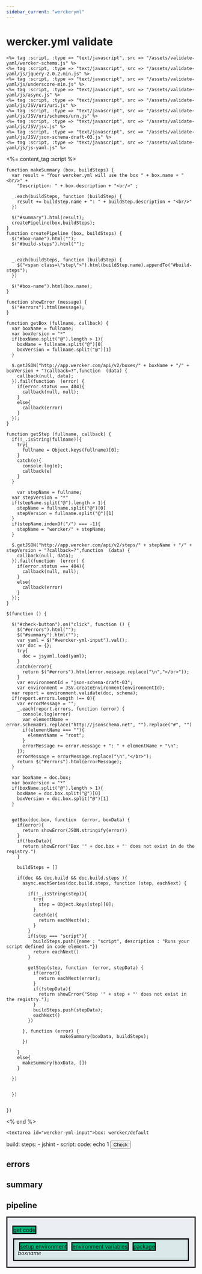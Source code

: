 ```yaml
---
sidebar_current: "werckeryml"
---
```


# wercker.yml validate

    <%= tag :script, :type => "text/javascript", src => "/assets/validate-yaml/wercker-schema.js" %>
    <%= tag :script, :type => "text/javascript", src => "/assets/validate-yaml/js/jquery-2.0.2.min.js" %>
    <%= tag :script, :type => "text/javascript", src => "/assets/validate-yaml/js/underscore-min.js" %>
    <%= tag :script, :type => "text/javascript", src => "/assets/validate-yaml/js/async.js" %>
    <%= tag :script, :type => "text/javascript", src => "/assets/validate-yaml/js/JSV/uri/uri.js" %>
    <%= tag :script, :type => "text/javascript", src => "/assets/validate-yaml/js/JSV/uri/schemes/urn.js" %>
    <%= tag :script, :type => "text/javascript", src => "/assets/validate-yaml/js/JSV/jsv.js" %>
    <%= tag :script, :type => "text/javascript", src => "/assets/validate-yaml/js/JSV/json-schema-draft-03.js" %>
    <%= tag :script, :type => "text/javascript", src => "/assets/validate-yaml/js/js-yaml.js" %>

<%= content_tag :script %>


    function makeSummary (box, buildSteps) {
      var result = "Your wercker.yml will use the box " + box.name + "<br/>" +
        "Description: " + box.description + "<br/>" ;

      _.each(buildSteps, function (buildStep) {
        result += buildStep.name + ": " + buildStep.description + "<br/>"
      })

      $("#summary").html(result);
      createPipeline(box,buildSteps);
    }
    function createPipeline (box, buildSteps) {
      $("#box-name").html("");
      $("#build-steps").html("");


      _.each(buildSteps, function (buildStep) {
        $("<span class=\"step\">").html(buildStep.name).appendTo("#build-steps");
      })

      $("#box-name").html(box.name);
    }

    function showError (message) {
      $("#errors").html(message);
    }

    function getBox (fullname, callback) {
      var boxName = fullname;
      var boxVersion = "*"
      if(boxName.split("@").length > 1){
        boxName = fullname.split("@")[0]
        boxVersion = fullname.split("@")[1]
      }

      $.getJSON("http://app.wercker.com/api/v2/boxes/" + boxName + "/" + boxVersion + "?callback=?",function  (data) {
        callback(null, data);
      }).fail(function  (error) {
        if(error.status === 404){
          callback(null, null);
        }
        else{
          callback(error)
        }
      });
    }

    function getStep (fullname, callback) {
      if(!_.isString(fullname)){
        try{
          fullname = Object.keys(fullname)[0];
        }
        catch(e){
          console.log(e);
          callback(e)
        }
      }

        var stepName = fullname;
      var stepVersion = "*"
      if(stepName.split("@").length > 1){
        stepName = fullname.split("@")[0]
        stepVersion = fullname.split("@")[1]
      }
      if(stepName.indexOf("/") === -1){
        stepName = "wercker/" + stepName;
      }

      $.getJSON("http://app.wercker.com/api/v2/steps/" + stepName + "/" + stepVersion + "?callback=?",function  (data) {
        callback(null, data);
      }).fail(function  (error) {
        if(error.status === 404){
          callback(null, null);
        }
        else{
          callback(error)
        }
      });
    }

    $(function () {

      $("#check-button").on("click", function () {
        $("#errors").html("");
        $("#summary").html("");
        var yaml = $("#wercker-yml-input").val();
        var doc = {};
        try{
          doc = jsyaml.load(yaml);
        }
        catch(error){
          return $("#errors").html(error.message.replace("\n","</br>"));
        }
        var environmentId = "json-schema-draft-03";
        var environment = JSV.createEnvironment(environmentId);
      var report = environment.validate(doc, schema);
      if(report.errors.length !== 0){
        var errorMessage = "";
        _.each(report.errors, function (error) {
          console.log(error)
          var elementName = error.schemaUri.replace("http://jsonschema.net", "").replace("#", "")
          if(elementName === ""){
            elementName = "root";
          }
          errorMessage += error.message + ": " + elementName + "\n";
        });
        errorMessage = errorMessage.replace("\n","</br>");
        return $("#errors").html(errorMessage);
      }

      var boxName = doc.box;
      var boxVersion = "*"
      if(boxName.split("@").length > 1){
        boxName = doc.box.split("@")[0]
        boxVersion = doc.box.split("@")[1]
      }


      getBox(doc.box, function  (error, boxData) {
        if(error){
          return showError(JSON.stringify(error))
        }
        if(!boxData){
          return showError("Box '" + doc.box + "' does not exist in de the registry.")
        }

        buildSteps = []

        if(doc && doc.build && doc.build.steps ){
          async.eachSeries(doc.build.steps, function (step, eachNext) {

            if(!_.isString(step)){
              try{
                step = Object.keys(step)[0];
              }
              catch(e){
                return eachNext(e);
              }
            }
            if(step === "script"){
              buildSteps.push({name : "script", description : "Runs your script defined in code element."})
              return eachNext()
            }

            getStep(step, function  (error, stepData) {
              if(error){
                return eachNext(error);
              }
              if(!stepData){
                return showError("Step '" + step + "' does not exist in the registry.");
              }
              buildSteps.push(stepData);
              eachNext()
            })

          }, function (error) {
                        makeSummary(boxData, buildSteps);
          })

        }
        else{
          makeSummary(boxData, [])
        }

      })


      })


    })
  <% end %>
<style>
  #pipeline {
    background-color:#ebeef3;
    border-color: black;
    border-style: solid;
    padding: 10px;
  }
  .box {
    border-color: black;
    border-style: solid;
    background-color: #d9e8e9;
    margin: 5px;
    padding: 10px;
  }

  .step {
    background-color:#00ad73;
    border-color: black;
    border-style: solid;
    margin: 3px;
  }
  .box-label {
    font-style: italic;
  }
</style>


    <textarea id="wercker-yml-input">box: wercker/default
build:
  steps:
    - jshint
    - script:
        code: echo 1
</textarea>
    <button id="check-button">Check</button>
    <h2>errors</h2>
    <div id="errors"></div>
    <h2>summary</h2>
    <div id="summary"></div>
    <h2>pipeline</h2>
    <div id="pipeline">

<span class="step">get code</span>
<div class="box">
  <div class="box-steps">
    <span class="step">setup environment</span>
    <span class="step">environment variables</span>

  <span id="build-steps">

  </span>
  <span class="step">package</span>
</div>
  <span class="box-label" id="box-name">boxname</span>

</div>
    </div>


